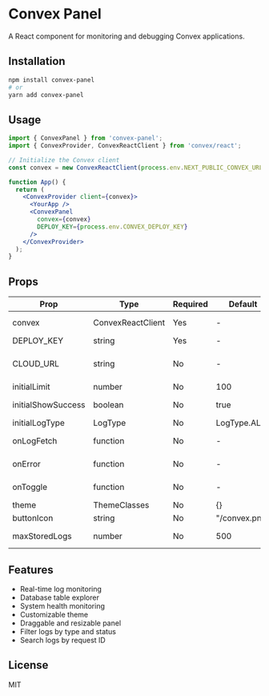 # Convex Panel

A React component for monitoring and debugging Convex applications.

## Installation

```bash
npm install convex-panel
# or
yarn add convex-panel
```

## Usage

```jsx
import { ConvexPanel } from 'convex-panel';
import { ConvexProvider, ConvexReactClient } from 'convex/react';

// Initialize the Convex client
const convex = new ConvexReactClient(process.env.NEXT_PUBLIC_CONVEX_URL);

function App() {
  return (
    <ConvexProvider client={convex}>
      <YourApp />
      <ConvexPanel 
        convex={convex} 
        DEPLOY_KEY={process.env.CONVEX_DEPLOY_KEY} 
      />
    </ConvexProvider>
  );
}
```

## Props

| Prop | Type | Required | Default | Description |
|------|------|----------|---------|-------------|
| convex | ConvexReactClient | Yes | - | The Convex React client instance |
| DEPLOY_KEY | string | Yes | - | Your Convex deployment key |
| CLOUD_URL | string | No | - | Your Convex cloud URL (defaults to NEXT_PUBLIC_CONVEX_URL) |
| initialLimit | number | No | 100 | Initial number of logs to fetch |
| initialShowSuccess | boolean | No | true | Whether to show success logs initially |
| initialLogType | LogType | No | LogType.ALL | Initial log type filter |
| onLogFetch | function | No | - | Callback when logs are fetched |
| onError | function | No | - | Callback when an error occurs |
| onToggle | function | No | - | Callback when the panel is toggled |
| theme | ThemeClasses | No | {} | Custom theme classes |
| buttonIcon | string | No | "/convex.png" | Custom button icon |
| maxStoredLogs | number | No | 500 | Maximum number of logs to store in memory |

## Features

- Real-time log monitoring
- Database table explorer
- System health monitoring
- Customizable theme
- Draggable and resizable panel
- Filter logs by type and status
- Search logs by request ID

## License

MIT 